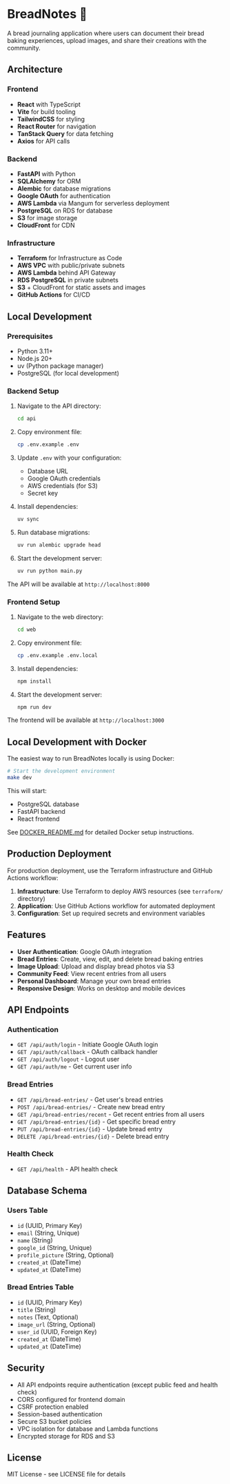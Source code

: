 # BreadNotes 🍞

A bread journaling application where users can document their bread baking experiences, upload images, and share their creations with the community.

## Architecture

### Frontend
- **React** with TypeScript
- **Vite** for build tooling
- **TailwindCSS** for styling
- **React Router** for navigation
- **TanStack Query** for data fetching
- **Axios** for API calls

### Backend
- **FastAPI** with Python
- **SQLAlchemy** for ORM
- **Alembic** for database migrations
- **Google OAuth** for authentication
- **AWS Lambda** via Mangum for serverless deployment
- **PostgreSQL** on RDS for database
- **S3** for image storage
- **CloudFront** for CDN

### Infrastructure
- **Terraform** for Infrastructure as Code
- **AWS VPC** with public/private subnets
- **AWS Lambda** behind API Gateway
- **RDS PostgreSQL** in private subnets
- **S3** + CloudFront for static assets and images
- **GitHub Actions** for CI/CD

## Local Development

### Prerequisites
- Python 3.11+
- Node.js 20+
- uv (Python package manager)
- PostgreSQL (for local development)

### Backend Setup

1. Navigate to the API directory:
   ```bash
   cd api
   ```

2. Copy environment file:
   ```bash
   cp .env.example .env
   ```

3. Update `.env` with your configuration:
   - Database URL
   - Google OAuth credentials
   - AWS credentials (for S3)
   - Secret key

4. Install dependencies:
   ```bash
   uv sync
   ```

5. Run database migrations:
   ```bash
   uv run alembic upgrade head
   ```

6. Start the development server:
   ```bash
   uv run python main.py
   ```

The API will be available at `http://localhost:8000`

### Frontend Setup

1. Navigate to the web directory:
   ```bash
   cd web
   ```

2. Copy environment file:
   ```bash
   cp .env.example .env.local
   ```

3. Install dependencies:
   ```bash
   npm install
   ```

4. Start the development server:
   ```bash
   npm run dev
   ```

The frontend will be available at `http://localhost:3000`

## Local Development with Docker

The easiest way to run BreadNotes locally is using Docker:

```bash
# Start the development environment
make dev
```

This will start:
- PostgreSQL database
- FastAPI backend
- React frontend  

See [DOCKER_README.md](DOCKER_README.md) for detailed Docker setup instructions.

## Production Deployment

For production deployment, use the Terraform infrastructure and GitHub Actions workflow:

1. **Infrastructure**: Use Terraform to deploy AWS resources (see `terraform/` directory)
2. **Application**: Use GitHub Actions workflow for automated deployment
3. **Configuration**: Set up required secrets and environment variables

## Features

- **User Authentication**: Google OAuth integration
- **Bread Entries**: Create, view, edit, and delete bread baking entries
- **Image Upload**: Upload and display bread photos via S3
- **Community Feed**: View recent entries from all users
- **Personal Dashboard**: Manage your own bread entries
- **Responsive Design**: Works on desktop and mobile devices

## API Endpoints

### Authentication
- `GET /api/auth/login` - Initiate Google OAuth login
- `GET /api/auth/callback` - OAuth callback handler
- `GET /api/auth/logout` - Logout user
- `GET /api/auth/me` - Get current user info

### Bread Entries
- `GET /api/bread-entries/` - Get user's bread entries
- `POST /api/bread-entries/` - Create new bread entry
- `GET /api/bread-entries/recent` - Get recent entries from all users
- `GET /api/bread-entries/{id}` - Get specific bread entry
- `PUT /api/bread-entries/{id}` - Update bread entry
- `DELETE /api/bread-entries/{id}` - Delete bread entry

### Health Check
- `GET /api/health` - API health check

## Database Schema

### Users Table
- `id` (UUID, Primary Key)
- `email` (String, Unique)
- `name` (String)
- `google_id` (String, Unique)
- `profile_picture` (String, Optional)
- `created_at` (DateTime)
- `updated_at` (DateTime)

### Bread Entries Table
- `id` (UUID, Primary Key)
- `title` (String)
- `notes` (Text, Optional)
- `image_url` (String, Optional)
- `user_id` (UUID, Foreign Key)
- `created_at` (DateTime)
- `updated_at` (DateTime)

## Security

- All API endpoints require authentication (except public feed and health check)
- CORS configured for frontend domain
- CSRF protection enabled
- Session-based authentication
- Secure S3 bucket policies
- VPC isolation for database and Lambda functions
- Encrypted storage for RDS and S3

## License

MIT License - see LICENSE file for details